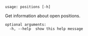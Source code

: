 ```
usage: positions [-h]
```

Get information about open positions.

```
optional arguments:
  -h, --help  show this help message
```
